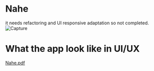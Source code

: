 # Nahe
it needs refactoring and UI responsive adaptation so not completed.
![Capture](https://github.com/user-attachments/assets/dfca0692-39f3-41b9-8d79-47c6e82e7b6c)

# What the app look like in UI/UX 
[Nahe.pdf](https://github.com/EzzEldinMahmoud/graduation-project-nahe/files/9019756/Nahe.pdf)
